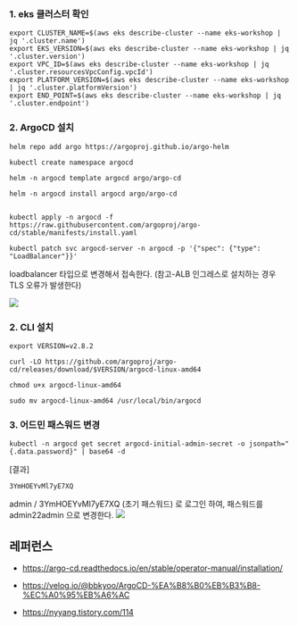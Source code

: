 
### 1. eks 클러스터 확인 ###
```
export CLUSTER_NAME=$(aws eks describe-cluster --name eks-workshop | jq '.cluster.name')
export EKS_VERSION=$(aws eks describe-cluster --name eks-workshop | jq '.cluster.version')
export VPC_ID=$(aws eks describe-cluster --name eks-workshop | jq '.cluster.resourcesVpcConfig.vpcId')
export PLATFORM_VERSION=$(aws eks describe-cluster --name eks-workshop | jq '.cluster.platformVersion')
export END_POINT=$(aws eks describe-cluster --name eks-workshop | jq '.cluster.endpoint')
```



### 2. ArgoCD 설치 ###
```
helm repo add argo https://argoproj.github.io/argo-helm

kubectl create namespace argocd

helm -n argocd template argocd argo/argo-cd

helm -n argocd install argocd argo/argo-cd
```

```

kubectl apply -n argocd -f https://raw.githubusercontent.com/argoproj/argo-cd/stable/manifests/install.yaml

kubectl patch svc argocd-server -n argocd -p '{"spec": {"type": "LoadBalancer"}}'
```
loadbalancer 타입으로 변경해서 접속한다. (참고-ALB 인그레스로 설치하는 경우 TLS 오류가 발생한다)

![](https://github.com/gnosia93/eks-on-aws/blob/main/images/argo-cd-login.png)



### 2. CLI 설치 ###
```
export VERSION=v2.8.2

curl -LO https://github.com/argoproj/argo-cd/releases/download/$VERSION/argocd-linux-amd64

chmod u+x argocd-linux-amd64

sudo mv argocd-linux-amd64 /usr/local/bin/argocd
```

### 3. 어드민 패스워드 변경 ###
```
kubectl -n argocd get secret argocd-initial-admin-secret -o jsonpath="{.data.password}" | base64 -d
```
[결과]
```
3YmHOEYvMl7yE7XQ
```

admin / 3YmHOEYvMl7yE7XQ (초기 패스워드) 로 로그인 하여, 패스워드를 admin22admin 으로 변경한다.
![](https://github.com/gnosia93/eks-on-aws/blob/main/images/argo-cd-password.png)





## 레퍼런스 ##

* https://argo-cd.readthedocs.io/en/stable/operator-manual/installation/ 

* https://velog.io/@bbkyoo/ArgoCD-%EA%B8%B0%EB%B3%B8-%EC%A0%95%EB%A6%AC

* https://nyyang.tistory.com/114
  
